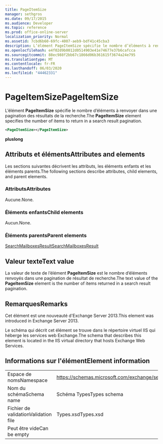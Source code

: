 ```yaml
---
title: PageItemSize
manager: sethgros
ms.date: 09/17/2015
ms.audience: Developer
ms.topic: reference
ms.prod: office-online-server
localization_priority: Normal
ms.assetid: 7cbd6b60-69fc-4007-aeb9-bdf41c45cba3
description: L’élément PageItemSize spécifie le nombre d’éléments à renvoyer dans une pagination des résultats de la recherche.
ms.openlocfilehash: e4f02d9b0012d0514903e41e74677e37b6cafcca
ms.sourcegitcommit: 88ec988f2bb67c1866d06b361615f3674a24e795
ms.translationtype: MT
ms.contentlocale: fr-FR
ms.lasthandoff: 06/03/2020
ms.locfileid: "44462331"
---
```

# <a name="pageitemsize"></a><span data-ttu-id="38270-103">PageItemSize</span><span class="sxs-lookup"><span data-stu-id="38270-103">PageItemSize</span></span>

<span data-ttu-id="38270-104">L’élément **PageItemSize** spécifie le nombre d’éléments à renvoyer dans une pagination des résultats de la recherche.</span><span class="sxs-lookup"><span data-stu-id="38270-104">The **PageItemSize** element specifies the number of items to return in a search result pagination.</span></span> 
  
```XML
<PageItemSize></PageItemSize>
```

 <span data-ttu-id="38270-105">**plus**</span><span class="sxs-lookup"><span data-stu-id="38270-105">**long**</span></span>
## <a name="attributes-and-elements"></a><span data-ttu-id="38270-106">Attributs et éléments</span><span class="sxs-lookup"><span data-stu-id="38270-106">Attributes and elements</span></span>

<span data-ttu-id="38270-107">Les sections suivantes décrivent les attributs, les éléments enfants et les éléments parents.</span><span class="sxs-lookup"><span data-stu-id="38270-107">The following sections describe attributes, child elements, and parent elements.</span></span>
  
### <a name="attributes"></a><span data-ttu-id="38270-108">Attributs</span><span class="sxs-lookup"><span data-stu-id="38270-108">Attributes</span></span>

<span data-ttu-id="38270-109">Aucune.</span><span class="sxs-lookup"><span data-stu-id="38270-109">None.</span></span>
  
### <a name="child-elements"></a><span data-ttu-id="38270-110">Éléments enfants</span><span class="sxs-lookup"><span data-stu-id="38270-110">Child elements</span></span>

<span data-ttu-id="38270-111">Aucun.</span><span class="sxs-lookup"><span data-stu-id="38270-111">None.</span></span>
  
### <a name="parent-elements"></a><span data-ttu-id="38270-112">Éléments parents</span><span class="sxs-lookup"><span data-stu-id="38270-112">Parent elements</span></span>

[<span data-ttu-id="38270-113">SearchMailboxesResult</span><span class="sxs-lookup"><span data-stu-id="38270-113">SearchMailboxesResult</span></span>](searchmailboxesresult.md)
  
## <a name="text-value"></a><span data-ttu-id="38270-114">Valeur texte</span><span class="sxs-lookup"><span data-stu-id="38270-114">Text value</span></span>

<span data-ttu-id="38270-115">La valeur de texte de l’élément **PageItemSize** est le nombre d’éléments renvoyés dans une pagination de résultat de recherche.</span><span class="sxs-lookup"><span data-stu-id="38270-115">The text value of the **PageItemSize** element is the number of items returned in a search result pagination.</span></span> 
  
## <a name="remarks"></a><span data-ttu-id="38270-116">Remarques</span><span class="sxs-lookup"><span data-stu-id="38270-116">Remarks</span></span>

<span data-ttu-id="38270-117">Cet élément est une nouveauté d'Exchange Server 2013.</span><span class="sxs-lookup"><span data-stu-id="38270-117">This element was introduced in Exchange Server 2013.</span></span>
  
<span data-ttu-id="38270-118">Le schéma qui décrit cet élément se trouve dans le répertoire virtuel IIS qui héberge les services web Exchange.</span><span class="sxs-lookup"><span data-stu-id="38270-118">The schema that describes this element is located in the IIS virtual directory that hosts Exchange Web Services.</span></span>
  
## <a name="element-information"></a><span data-ttu-id="38270-119">Informations sur l'élément</span><span class="sxs-lookup"><span data-stu-id="38270-119">Element information</span></span>

|||
|:-----|:-----|
|<span data-ttu-id="38270-120">Espace de noms</span><span class="sxs-lookup"><span data-stu-id="38270-120">Namespace</span></span>  <br/> |https://schemas.microsoft.com/exchange/services/2006/types  <br/> |
|<span data-ttu-id="38270-121">Nom du schéma</span><span class="sxs-lookup"><span data-stu-id="38270-121">Schema name</span></span>  <br/> |<span data-ttu-id="38270-122">Schéma Types</span><span class="sxs-lookup"><span data-stu-id="38270-122">Types schema</span></span>  <br/> |
|<span data-ttu-id="38270-123">Fichier de validation</span><span class="sxs-lookup"><span data-stu-id="38270-123">Validation file</span></span>  <br/> |<span data-ttu-id="38270-124">Types.xsd</span><span class="sxs-lookup"><span data-stu-id="38270-124">Types.xsd</span></span>  <br/> |
|<span data-ttu-id="38270-125">Peut être vide</span><span class="sxs-lookup"><span data-stu-id="38270-125">Can be empty</span></span>  <br/> ||
   

